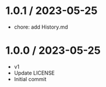 
1.0.1 / 2023-05-25
==================

  * chore: add History.md

1.0.0 / 2023-05-25
==================

  * v1
  * Update LICENSE
  * Initial commit
